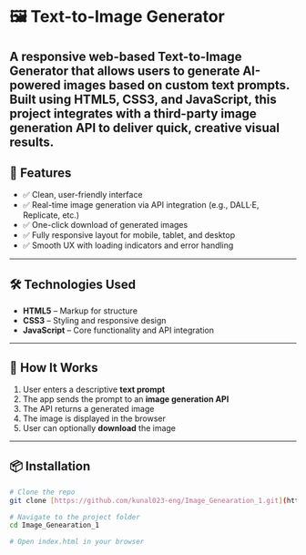 # 🖼️ Text-to-Image Generator

A responsive web-based **Text-to-Image Generator** that allows users to generate AI-powered images based on custom text prompts. Built using **HTML5**, **CSS3**, and **JavaScript**, this project integrates with a third-party image generation API to deliver quick, creative visual results.
---

## 🚀 Features

- ✅ Clean, user-friendly interface
- ✅ Real-time image generation via API integration (e.g., DALL·E, Replicate, etc.)
- ✅ One-click download of generated images
- ✅ Fully responsive layout for mobile, tablet, and desktop
- ✅ Smooth UX with loading indicators and error handling

---

## 🛠️ Technologies Used

- **HTML5** – Markup for structure
- **CSS3** – Styling and responsive design
- **JavaScript** – Core functionality and API integration

---

## 📸 How It Works

1. User enters a descriptive **text prompt**
2. The app sends the prompt to an **image generation API**
3. The API returns a generated image
4. The image is displayed in the browser
5. User can optionally **download** the image

---

## 📦 Installation

```bash
# Clone the repo
git clone [https://github.com/kunal023-eng/Image_Genearation_1.git](https://github.com/kunal023-eng/Text-to-Image-Generator)

# Navigate to the project folder
cd Image_Genearation_1

# Open index.html in your browser
